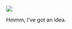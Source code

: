 ![](https://db-feed.s3.amazonaws.com/legacy/Screen_Shot_2019_04_15_at_10_26_25_AM-1555338429370.png)

Hmmm, I've got an idea.
